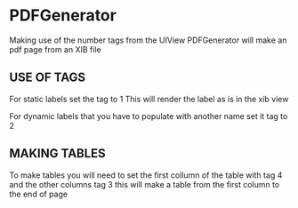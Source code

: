 PDFGenerator
============
Making use of the number tags from the UIView PDFGenerator will make an pdf page from an XIB file

USE OF TAGS
-----------
For static labels set the tag to 1
This will render the label as is in the xib view

For dynamic labels that you have to populate with another name set it tag to 2

MAKING TABLES
-------------
To make tables you will need to set the first collumn of the table with tag 4 and the other columns tag 3
this will make a table from the first column to the end of page

